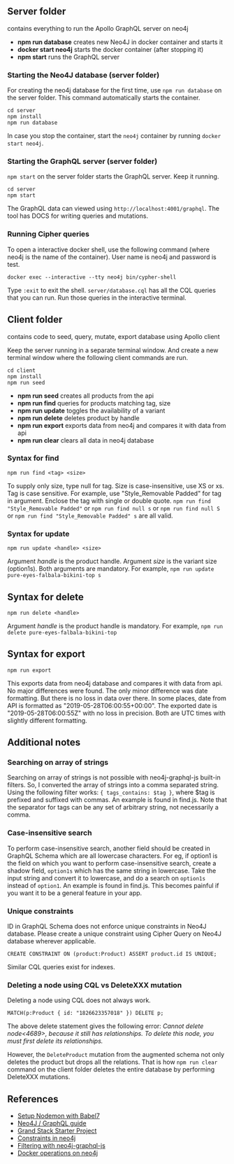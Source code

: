 ## Server folder

contains everything to run the Apollo GraphQL server on neo4j

-   **npm run database** creates new Neo4J in docker container and starts it
-   **docker start neo4j** starts the docker container (after stopping it)
-   **npm start** runs the GraphQL server

### Starting the Neo4J database (server folder)

For creating the neo4j database for the first time, use `npm run database` on the server folder. This command automatically starts the container. 

```
cd server
npm install
npm run database
```

In case you stop the container, start the `neo4j` container by running `docker start neo4j`. 

### Starting the GraphQL server (server folder)

`npm start` on the server folder starts the GraphQL server. Keep it running. 

```
cd server
npm start
```

The GraphQL data can viewed using `http://localhost:4001/graphql`. The tool has DOCS for writing queries and mutations.

### Running Cipher queries

To open a interactive docker shell, use the following command (where neo4j is the name of the container). User name is neo4j and password is test.

```
docker exec --interactive --tty neo4j bin/cypher-shell
```

Type `:exit` to exit the shell. `server/database.cql` has all the CQL queries that you can run. Run those queries in the interactive terminal.


## Client folder

contains code to seed, query, mutate, export database using Apollo client

Keep the server running in a separate terminal window. And create a new terminal window where the following client commands are run.

```
cd client
npm install
npm run seed
```

-   **npm run seed** creates all products from the api
-   **npm run find** queries for products matching tag, size
-   **npm run update** toggles the availability of a variant
-   **npm run delete** deletes product by handle
-   **npm run export** exports data from neo4j and compares it with data from api
-   **npm run clear** clears all data in neo4j database

### Syntax for find

```
npm run find <tag> <size>
```

To supply only size, type null for tag. Size is case-insensitive, use XS or xs. Tag is case sensitive. For example, use "Style_Removable Padded" for tag in argument. Enclose the tag with single or double quote. `npm run find "Style_Removable Padded"` or `npm run find null s` or `npm run find null S` or `npm run find "Style_Removable Padded" s` are all valid.

### Syntax for update

```
npm run update <handle> <size>
```

Argument _handle_ is the product handle. Argument _size_ is the variant size (option1s). Both arguments are mandatory.
For example, `npm run update pure-eyes-falbala-bikini-top s`

## Syntax for delete

```
npm run delete <handle>
```

Argument _handle_ is the product handle is mandatory. For example, `npm run delete pure-eyes-falbala-bikini-top`

## Syntax for export

```
npm run export
```

This exports data from neo4j database and compares it with data from api. No major differences were found. The only minor difference was date formatting. But there is no loss in data over there. In some places, date from API is formatted as "2019-05-28T06:00:55+00:00". The exported date is "2019-05-28T06:00:55Z" with no loss in precision. Both are UTC times with slightly different formatting.

## Additional notes

### Searching on array of strings

Searching on array of strings is not possible with neo4j-graphql-js built-in filters. So, I converted the array of strings
into a comma separated string. Using the following filter works: `{ tags_contains: $tag }`, where \$tag is prefixed and suffixed with commas. An example is found in find.js. Note that the separator for tags can be any set of arbitrary string, not necessarily a comma.

### Case-insensitive search

To perform case-insensitive search, another field should be created in GraphQL Schema which are all lowercase characters. For eg, if option1 is the field on which you want to perform case-insensitive search, create a shadow field, `option1s` which has the same string in lowercase. Take the input string and convert it to lowercase, and do a search on `option1s` instead of `option1`. An example is found in find.js. This becomes painful if you want it to be a general feature in your app.

### Unique constraints

ID in GraphQL Schema does not enforce unique constraints in Neo4J database. Please create a unique constraint using Cipher Query on Neo4J database wherever applicable.

```
CREATE CONSTRAINT ON (product:Product) ASSERT product.id IS UNIQUE;
```

Similar CQL queries exist for indexes.

### Deleting a node using CQL vs DeleteXXX mutation

Deleting a node using CQL does not always work.

```
MATCH(p:Product { id: "1826623357018" }) DELETE p;
```

The above delete statement gives the following error:
_Cannot delete node<4689>, because it still has relationships. To delete this node, you must first delete its relationships._

However, the `DeleteProduct` mutation from the augmented schema not only deletes the product but drops all the relations. That is how `npm run clear` command on the client folder deletes the entire database by performing DeleteXXX mutations.

## References

-   [Setup Nodemon with Babel7](https://www.codementor.io/michaelumanah/how-to-set-up-babel-7-and-nodemon-with-node-js-pbj7cietc)
-   [Neo4J / GraphQL guide](https://neo4j.com/developer/graphql/)
-   [Grand Stack Starter Project](https://grandstack.io/docs/getting-started-grand-stack-starter.html)
-   [Constraints in neo4j](https://neo4j.com/docs/cypher-manual/current/schema/constraints/)
-   [Filtering with neo4j-graphql-js](https://grandstack.io/docs/graphql-filtering.html)
-   [Docker operations on neo4j](https://neo4j.com/docs/operations-manual/current/docker/operations/)
